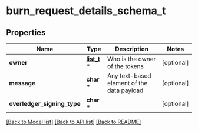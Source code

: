 # burn_request_details_schema_t

## Properties
Name | Type | Description | Notes
------------ | ------------- | ------------- | -------------
**owner** | [**list_t**](owner_burn_schema.md) \* | Who is the owner of the tokens | [optional] 
**message** | **char \*** | Any text-based element of the data payload | [optional] 
**overledger_signing_type** | **char \*** |  | [optional] 

[[Back to Model list]](../README.md#documentation-for-models) [[Back to API list]](../README.md#documentation-for-api-endpoints) [[Back to README]](../README.md)


